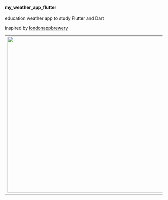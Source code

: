 #### my_weather_app_flutter

education weather app to study Flutter and Dart

inspired by [londonappbrewery](https://www.appbrewery.co/)

<table>
  <tr>
    <td><img height=500 src=https://user-images.githubusercontent.com/25114540/111172367-cf190e80-85b6-11eb-9ac3-f96f5cfc69e1.png></td>
    <td><img height=500 src=https://user-images.githubusercontent.com/25114540/111173290-96c60000-85b7-11eb-897f-5324523b3ee3.png></td>
    <td><img height=500 src=https://user-images.githubusercontent.com/25114540/111173297-97f72d00-85b7-11eb-91c3-6957c266c152.png></td>
  </tr>
</table>


